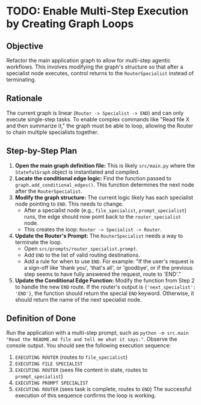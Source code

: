 # TODO: Enable Multi-Step Execution by Creating Graph Loops

## Objective
Refactor the main application graph to allow for multi-step agentic workflows. This involves modifying the graph's structure so that after a specialist node executes, control returns to the `RouterSpecialist` instead of terminating.

## Rationale
The current graph is linear (`Router -> Specialist -> END`) and can only execute single-step tasks. To enable complex commands like "Read file X and then summarize it," the graph must be able to loop, allowing the Router to chain multiple specialists together.

## Step-by-Step Plan

1.  **Open the main graph definition file:** This is likely `src/main.py` where the `StatefulGraph` object is instantiated and compiled.
2.  **Locate the conditional edge logic:** Find the function passed to `graph.add_conditional_edges()`. This function determines the next node after the `RouterSpecialist`.
3.  **Modify the graph structure:** The current logic likely has each specialist node pointing to `END`. This needs to change.
    *   After a specialist node (e.g., `file_specialist`, `prompt_specialist`) runs, the edge should now point back to the `router_specialist` node.
    *   This creates the loop: `Router -> Specialist -> Router`.
4.  **Update the Router's Prompt:** The `RouterSpecialist` needs a way to terminate the loop.
    *   Open `src/prompts/router_specialist.prompt`.
    *   Add `END` to the list of valid routing destinations.
    *   Add a rule for when to use `END`. For example: "If the user's request is a sign-off like 'thank you', 'that's all', or 'goodbye', or if the previous step seems to have fully answered the request, route to 'END'."
5.  **Update the Conditional Edge Function:** Modify the function from Step 2 to handle the new `END` route. If the router's output is `{'next_specialist': 'END'}`, the function should return the special `END` keyword. Otherwise, it should return the name of the next specialist node.

## Definition of Done
Run the application with a multi-step prompt, such as `python -m src.main "Read the README.md file and tell me what it says."`. Observe the console output. You should see the following execution sequence:
1.  `EXECUTING ROUTER` (routes to `file_specialist`)
2.  `EXECUTING FILE SPECIALIST`
3.  `EXECUTING ROUTER` (sees file content in state, routes to `prompt_specialist`)
4.  `EXECUTING PROMPT SPECIALIST`
5.  `EXECUTING ROUTER` (sees task is complete, routes to `END`)
The successful execution of this sequence confirms the loop is working.
